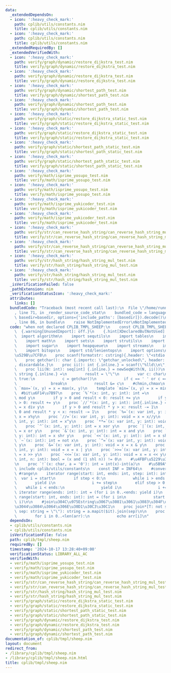 ```yaml
---
data:
  _extendedDependsOn:
  - icon: ':heavy_check_mark:'
    path: cplib/utils/constants.nim
    title: cplib/utils/constants.nim
  - icon: ':heavy_check_mark:'
    path: cplib/utils/constants.nim
    title: cplib/utils/constants.nim
  _extendedRequiredBy: []
  _extendedVerifiedWith:
  - icon: ':heavy_check_mark:'
    path: verify/graph/dynamic/restore_dijkstra_test.nim
    title: verify/graph/dynamic/restore_dijkstra_test.nim
  - icon: ':heavy_check_mark:'
    path: verify/graph/dynamic/restore_dijkstra_test.nim
    title: verify/graph/dynamic/restore_dijkstra_test.nim
  - icon: ':heavy_check_mark:'
    path: verify/graph/dynamic/shortest_path_test.nim
    title: verify/graph/dynamic/shortest_path_test.nim
  - icon: ':heavy_check_mark:'
    path: verify/graph/dynamic/shortest_path_test.nim
    title: verify/graph/dynamic/shortest_path_test.nim
  - icon: ':heavy_check_mark:'
    path: verify/graph/static/restore_dijkstra_static_test.nim
    title: verify/graph/static/restore_dijkstra_static_test.nim
  - icon: ':heavy_check_mark:'
    path: verify/graph/static/restore_dijkstra_static_test.nim
    title: verify/graph/static/restore_dijkstra_static_test.nim
  - icon: ':heavy_check_mark:'
    path: verify/graph/static/shortest_path_static_test.nim
    title: verify/graph/static/shortest_path_static_test.nim
  - icon: ':heavy_check_mark:'
    path: verify/graph/static/shortest_path_static_test.nim
    title: verify/graph/static/shortest_path_static_test.nim
  - icon: ':heavy_check_mark:'
    path: verify/math/isprime_yosupo_test.nim
    title: verify/math/isprime_yosupo_test.nim
  - icon: ':heavy_check_mark:'
    path: verify/math/isprime_yosupo_test.nim
    title: verify/math/isprime_yosupo_test.nim
  - icon: ':heavy_check_mark:'
    path: verify/math/isprime_yukicoder_test.nim
    title: verify/math/isprime_yukicoder_test.nim
  - icon: ':heavy_check_mark:'
    path: verify/math/isprime_yukicoder_test.nim
    title: verify/math/isprime_yukicoder_test.nim
  - icon: ':heavy_check_mark:'
    path: verify/str/can_reverse_hash_string/can_reverse_hash_string_mul_test.nim
    title: verify/str/can_reverse_hash_string/can_reverse_hash_string_mul_test.nim
  - icon: ':heavy_check_mark:'
    path: verify/str/can_reverse_hash_string/can_reverse_hash_string_mul_test.nim
    title: verify/str/can_reverse_hash_string/can_reverse_hash_string_mul_test.nim
  - icon: ':heavy_check_mark:'
    path: verify/str/hash_string/hash_string_mul_test.nim
    title: verify/str/hash_string/hash_string_mul_test.nim
  - icon: ':heavy_check_mark:'
    path: verify/str/hash_string/hash_string_mul_test.nim
    title: verify/str/hash_string/hash_string_mul_test.nim
  _isVerificationFailed: false
  _pathExtension: nim
  _verificationStatusIcon: ':heavy_check_mark:'
  attributes:
    links: []
  bundledCode: "Traceback (most recent call last):\n  File \"/home/runner/.local/lib/python3.10/site-packages/onlinejudge_verify/documentation/build.py\"\
    , line 71, in _render_source_code_stat\n    bundled_code = language.bundle(stat.path,\
    \ basedir=basedir, options={'include_paths': [basedir]}).decode()\n  File \"/home/runner/.local/lib/python3.10/site-packages/onlinejudge_verify/languages/nim.py\"\
    , line 86, in bundle\n    raise NotImplementedError\nNotImplementedError\n"
  code: "when not declared CPLIB_TMPL_SHEEP:\n    const CPLIB_TMPL_SHEEP* = 1\n  \
    \  {.warning[UnusedImport]: off.}\n    {.hint[XDeclaredButNotUsed]: off.}\n  \
    \  import algorithm\n    import sequtils\n    import tables\n    import macros\n\
    \    import math\n    import sets\n    import strutils\n    import strformat\n\
    \    import sugar\n    import heapqueue\n    import streams\n    import deques\n\
    \    import bitops\n    import std/lenientops\n    import options\n    #\u5165\
    \u529B\u7CFB\n    proc scanf(formatstr: cstring){.header: \"<stdio.h>\", varargs.}\n\
    \    proc getchar(): char {.importc: \"getchar_unlocked\", header: \"<stdio.h>\"\
    , discardable.}\n    proc ii(): int {.inline.} = scanf(\"%lld\\n\", addr result)\n\
    \    proc lii(N: int): seq[int] {.inline.} = newSeqWith(N, ii())\n    proc si():\
    \ string {.inline.} =\n        result = \"\"\n        var c: char\n        while\
    \ true:\n            c = getchar()\n            if c == ' ' or c == '\\n':\n \
    \               break\n            result &= c\n    #chmin,chmax\n    template\
    \ `max=`(x, y) = x = max(x, y)\n    template `min=`(x, y) = x = min(x, y)\n  \
    \  #bit\u6F14\u7B97\n    proc `%`*(x: int, y: int): int =\n        result = x\
    \ mod y\n        if y > 0 and result < 0: result += y\n        if y < 0 and result\
    \ > 0: result += y\n    proc `//`*(x: int, y: int): int{.inline.} =\n        result\
    \ = x div y\n        if y > 0 and result * y > x: result -= 1\n        if y <\
    \ 0 and result * y < x: result -= 1\n    proc `%=`(x: var int, y: int): void =\
    \ x = x%y\n    proc `//=`(x: var int, y: int): void = x = x//y\n    proc `**`(x:\
    \ int, y: int): int = x^y\n    proc `**=`(x: var int, y: int): void = x = x^y\n\
    \    proc `^`(x: int, y: int): int = x xor y\n    proc `|`(x: int, y: int): int\
    \ = x or y\n    proc `&`(x: int, y: int): int = x and y\n    proc `>>`(x: int,\
    \ y: int): int = x shr y\n    proc `<<`(x: int, y: int): int = x shl y\n    proc\
    \ `~`(x: int): int = not x\n    proc `^=`(x: var int, y: int): void = x = x ^\
    \ y\n    proc `&=`(x: var int, y: int): void = x = x & y\n    proc `|=`(x: var\
    \ int, y: int): void = x = x | y\n    proc `>>=`(x: var int, y: int): void = x\
    \ = x >> y\n    proc `<<=`(x: var int, y: int): void = x = x << y\n    proc `[]`(x:\
    \ int, n: int): bool = (x and (1 shl n)) != 0\n    #\u4FBF\u5229\u306A\u5909\u63DB\
    \n    proc `!`(x: char, a = '0'): int = int(x)-int(a)\n    #\u5B9A\u6570\n   \
    \ include cplib/utils/constants\n    const INF = INF64\n    #converter\n\n   \
    \ #range\n    iterator range(start: int, ends: int, step: int): int =\n      \
    \  var i = start\n        if step < 0:\n            while i > ends:\n        \
    \        yield i\n                i += step\n        elif step > 0:\n        \
    \    while i < ends:\n                yield i\n                i += step\n   \
    \ iterator range(ends: int): int = (for i in 0..<ends: yield i)\n    iterator\
    \ range(start: int, ends: int): int = (for i in\n            start..<ends: yield\
    \ i)\n\n    #join\u304C\u975Estring\u3067\u3081\u3061\u3083\u304F\u3061\u3083\u9045\
    \u3044\u3084\u3064\u306E\u30D1\u30C3\u30C1\n    proc join*[T: not string](a: openArray[T],\
    \ sep: string = \"\"): string = a.mapit($it).join(sep)\n\n    proc dump[T](arr:seq[seq[T]])=\n\
    \        for i in 0..<len(arr):\n            echo arr[i]\n"
  dependsOn:
  - cplib/utils/constants.nim
  - cplib/utils/constants.nim
  isVerificationFile: false
  path: cplib/tmpl/sheep.nim
  requiredBy: []
  timestamp: '2024-10-17 13:28:40+09:00'
  verificationStatus: LIBRARY_ALL_AC
  verifiedWith:
  - verify/math/isprime_yosupo_test.nim
  - verify/math/isprime_yosupo_test.nim
  - verify/math/isprime_yukicoder_test.nim
  - verify/math/isprime_yukicoder_test.nim
  - verify/str/can_reverse_hash_string/can_reverse_hash_string_mul_test.nim
  - verify/str/can_reverse_hash_string/can_reverse_hash_string_mul_test.nim
  - verify/str/hash_string/hash_string_mul_test.nim
  - verify/str/hash_string/hash_string_mul_test.nim
  - verify/graph/static/restore_dijkstra_static_test.nim
  - verify/graph/static/restore_dijkstra_static_test.nim
  - verify/graph/static/shortest_path_static_test.nim
  - verify/graph/static/shortest_path_static_test.nim
  - verify/graph/dynamic/restore_dijkstra_test.nim
  - verify/graph/dynamic/restore_dijkstra_test.nim
  - verify/graph/dynamic/shortest_path_test.nim
  - verify/graph/dynamic/shortest_path_test.nim
documentation_of: cplib/tmpl/sheep.nim
layout: document
redirect_from:
- /library/cplib/tmpl/sheep.nim
- /library/cplib/tmpl/sheep.nim.html
title: cplib/tmpl/sheep.nim
---
```

